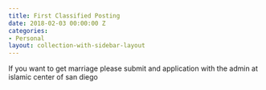 ```yaml
---
title: First Classified Posting
date: 2018-02-03 00:00:00 Z
categories:
- Personal
layout: collection-with-sidebar-layout
---
```


If you want to get marriage please submit and application with the admin at islamic center of san diego
